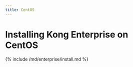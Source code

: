 ```yaml
---
title: CentOS
---
```


# Installing Kong Enterprise on CentOS

{% include /md/enterprise/install.md %}
